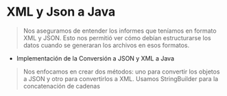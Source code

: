 # XML y Json a Java
>Nos aseguramos de entender los informes que teníamos en formato XML y JSON. 
>Esto nos permitió ver cómo debían estructurarse los datos cuando se generaran los archivos en esos formatos.
* Implementación de la Conversión a JSON y XML a Java
> Nos enfocamos en crear dos métodos: uno para convertir los objetos a JSON y otro para convertirlos a XML. 
> Usamos StringBuilder para la concatenación de cadenas
